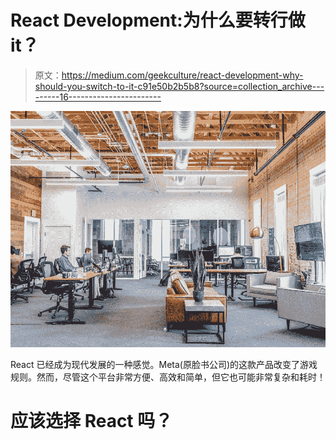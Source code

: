 # React Development:为什么要转行做 it？

> 原文：<https://medium.com/geekculture/react-development-why-should-you-switch-to-it-c91e50b2b5b8?source=collection_archive---------16----------------------->

![](img/d189ac5bb3c171644e72d07fcbd48e60.png)

React 已经成为现代发展的一种感觉。Meta(原脸书公司)的这款产品改变了游戏规则。然而，尽管这个平台非常方便、高效和简单，但它也可能非常复杂和耗时！

# 应该选择 React 吗？